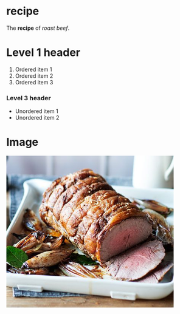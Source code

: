 # recipe
The **recipe** of *roast beef*.

# Level 1 header

1. Ordered item 1
2. Ordered item 2
3. Ordered item 3

### Level 3 header

- Unordered item 1
- Unordered item 2

# Image

![The roost beef recipe](./recipe.jpg)